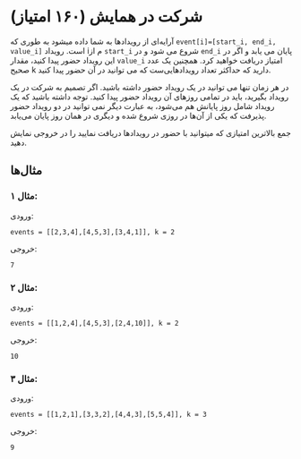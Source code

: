 # شرکت در همایش (۱۶۰ امتیاز)

آرایه‌ای از رویداد‌ها به شما داده میشود به طوری که `event[i]=[start_i, end_i, value_i]` است. رویداد iم از `start_i` شروع می شود و در `end_i` پایان می یابد و اگر در این رویداد حضور پیدا کنید، مقدار `value_i` امتیاز دریافت خواهید کرد. همچنین یک عدد صحیح k دارید که حداکثر تعداد رویدادهایی‌ست که می توانید در آن حضور پیدا کنید.

در هر زمان تنها می توانید در یک رویداد حضور داشته باشید. اگر تصمیم به شرکت در یک رویداد بگیرید، باید در تمامی روزهای آن رویداد حضور پیدا کنید. توجه داشته باشید که یک رویداد شامل روز پایانش هم می‌شود، به عبارت دیگر نمی توانید در دو رویداد حضور پذیرفت که یکی از آن‌ها در روزی شروع شده و دیگری در همان روز پایان می‌یابد.

جمع بالاترین امتیازی که میتوانید با حضور در رویداد‌ها دریافت نمایید را در خروجی نمایش دهید.

## مثال‌ها

### مثال ۱:

ورودی:

```
events = [[2,3,4],[4,5,3],[3,4,1]], k = 2
```

خروجی:

```
7
```

### مثال ۲:

ورودی:

```
events = [[1,2,4],[4,5,3],[2,4,10]], k = 2
```

خروجی:

```
10
```

### مثال ۳:

ورودی:

```
events = [[1,2,1],[3,3,2],[4,4,3],[5,5,4]], k = 3
```

خروجی:

```
9
```
